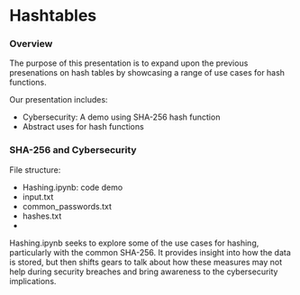 # Hashtables
### Overview
The purpose of this presentation is to expand upon the previous presenations on hash tables by showcasing a range of use cases for hash functions. 

Our presentation includes:
- Cybersecurity: A demo using SHA-256 hash function
- Abstract uses for hash functions 

### SHA-256 and Cybersecurity
File structure:
- Hashing.ipynb: code demo
- input.txt  
- common_passwords.txt
- hashes.txt
- 
Hashing.ipynb seeks to explore some of the use cases for hashing, particularly with the common SHA-256. It provides insight into how the data is stored, but then shifts gears to talk about how these measures may not help during security breaches and bring awareness to the cybersecurity implications.
